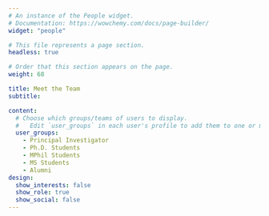 ```yaml
---
# An instance of the People widget.
# Documentation: https://wowchemy.com/docs/page-builder/
widget: "people"

# This file represents a page section.
headless: true

# Order that this section appears on the page.
weight: 68

title: Meet the Team
subtitle:

content:
  # Choose which groups/teams of users to display.
  #   Edit `user_groups` in each user's profile to add them to one or more of these groups.
  user_groups:
    - Principal Investigator
    - Ph.D. Students
    - MPhil Students
    - MS Students
    - Alumni
design:
  show_interests: false
  show_role: true
  show_social: false
---
```

